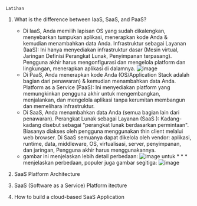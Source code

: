 ```
Latihan
```
1. What is the difference between IaaS, SaaS, and PaaS?
     * Di IaaS, Anda memilih lapisan OS yang sudah dikalengkan, menyebarkan tumpukan aplikasi, menerapkan kode Anda & kemudian          menambahkan data Anda. Infrastruktur sebagai Layanan (IaaS): Ini hanya menyediakan infrastruktur dasar (Mesin virtual,          Jaringan Definisi Perangkat Lunak, Penyimpanan terpasang). Pengguna akhir harus mengonfigurasi dan mengelola platform dan        lingkungan, menerapkan aplikasi di dalamnya.
       ![image](https://user-images.githubusercontent.com/114986359/225198773-5635e844-202e-46df-9ae6-bd4bc29f2837.png)
     * Di PaaS, Anda menerapkan kode Anda (OS/Application Stack adalah bagian dari penawaran) & kemudian menambahkan data Anda.        Platform as a Service (PaaS): Ini menyediakan platform yang memungkinkan pengguna akhir untuk mengembangkan, menjalankan,        dan mengelola aplikasi tanpa kerumitan membangun dan memelihara infrastruktur.
     * Di SaaS, Anda menambahkan data Anda (semua bagian lain dari penawaran). Perangkat Lunak sebagai Layanan (SaaS ): Kadang-        kadang disebut sebagai "perangkat lunak berdasarkan permintaan". Biasanya diakses oleh pengguna menggunakan thin client          melalui web browser. Di SaaS semuanya dapat dikelola oleh vendor: aplikasi, runtime, data, middleware, OS, virtualisasi,        server, penyimpanan, dan jaringan, Pengguna akhir harus menggunakannya.
     * gambar ini menjelaskan lebih detail perbedaan:
     ![image](https://user-images.githubusercontent.com/114986359/225199403-31442a4f-a350-4158-9368-0727050c2c66.png) untuk * *      * menjelaskan perbedaan, populer juga gambar segitiga:
     ![image](https://user-images.githubusercontent.com/114986359/225199810-7210e404-80e2-4b2e-9d31-b794524a39e5.png)

3. SaaS Platform Architecture
4. SaaS (Software as a Service) Platform  itecture
5. How to build a cloud-based SaaS Application
